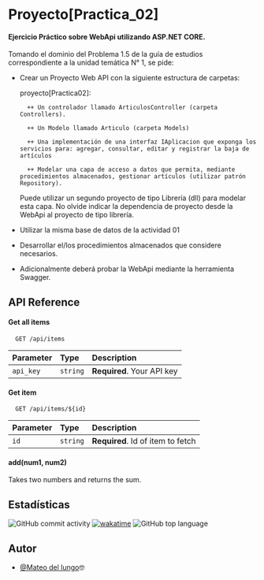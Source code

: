 
# Proyecto[Practica_02]

#### Ejercicio Práctico sobre WebApi utilizando ASP.NET CORE.

Tomando el dominio del Problema 1.5 de la guía de estudios correspondiente a la unidad temática N° 1, se pide:

- Crear un Proyecto Web API con la siguiente estructura de carpetas:

  proyecto[Practica02]:

	    ++ Un controlador llamado ArticulosController (carpeta Controllers).

        ++ Un Modelo llamado Articulo (carpeta Models)

        ++ Una implementación de una interfaz IAplicacion que exponga los servicios para: agregar, consultar, editar y registrar la baja de artículos

        ++ Modelar una capa de acceso a datos que permita, mediante procedimientos almacenados, gestionar artículos (utilizar patrón Repository). 

    Puede utilizar un segundo proyecto de tipo Librería (dll) para modelar esta capa. No olvide indicar la dependencia de proyecto desde la WebApi al proyecto de tipo librería.

- Utilizar la misma base de datos de la actividad 01

- Desarrollar el/los procedimientos almacenados que considere necesarios.

- Adicionalmente deberá probar la WebApi mediante la herramienta Swagger.


## API Reference

#### Get all items

```http
  GET /api/items
```

| Parameter | Type     | Description                |
| :-------- | :------- | :------------------------- |
| `api_key` | `string` | **Required**. Your API key |

#### Get item

```http
  GET /api/items/${id}
```

| Parameter | Type     | Description                       |
| :-------- | :------- | :-------------------------------- |
| `id`      | `string` | **Required**. Id of item to fetch |

#### add(num1, num2)

Takes two numbers and returns the sum.


## Estadísticas

![GitHub commit activity](https://img.shields.io/github/commit-activity/t/Mateo00DelLungo/Practico_02)
[![wakatime](https://wakatime.com/badge/user/ecb456c5-1b67-4281-9da9-456ba4d60a8e/project/6c2afb84-c2e4-4afb-8e1e-aadb9ec4a3d3.svg?style=fot-the-badge)](https://wakatime.com/badge/user/ecb456c5-1b67-4281-9da9-456ba4d60a8e/project/6c2afb84-c2e4-4afb-8e1e-aadb9ec4a3d3)
![GitHub top language](https://img.shields.io/github/languages/top/Mateo00DelLungo/Practico_02)

## Autor

- [@Mateo del lungo](https://github.com/Mudo0)🤓

